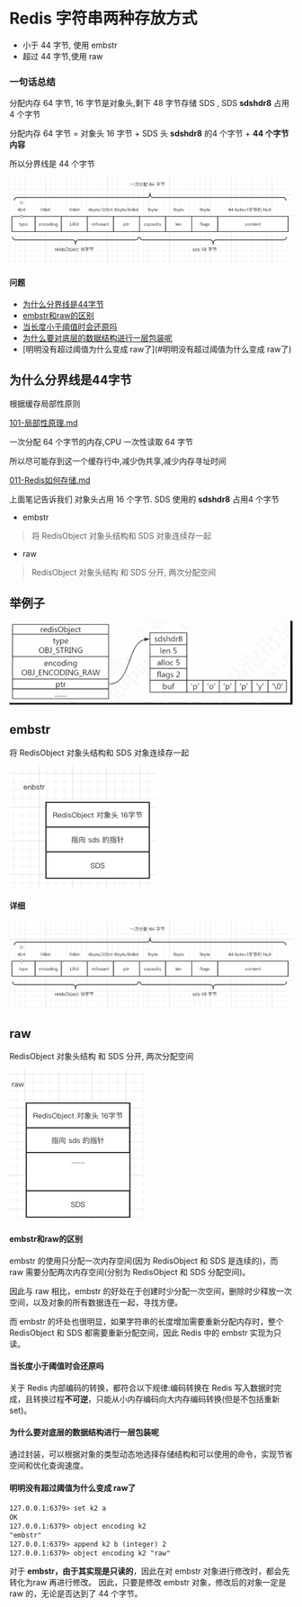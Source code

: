 # Redis 字符串两种存放方式

- 小于 44 字节, 使用 embstr
- 超过 44 字节,使用 raw

### 一句话总结

分配内存 64 字节, 16 字节是对象头,剩下 48 字节存储 SDS , SDS **sdshdr8** 占用 4 个字节 

分配内存 64 字节 = 对象头 16 字节 + SDS 头 **sdshdr8** 的4 个字节 + **44 个字节内容**

所以分界线是 44 个字节

![image-20200801193558471](../../../assets/image-20200801193558471.png)

#### 问题

- [为什么分界线是44字节](#为什么分界线是44字节)
- [embstr和raw的区别](#embstr和raw的区别)
- [当长度小于阈值时会还原吗](#当长度小于阈值时会还原吗)
- [为什么要对底层的数据结构进行一层包装呢](#为什么要对底层的数据结构进行一层包装呢)
- [明明没有超过阈值为什么变成 raw了](#明明没有超过阈值为什么变成 raw了)

## 为什么分界线是44字节

根据缓存局部性原则

 [101-局部性原理.md](../../../04-java/03-concurrency/05-Java内存模型/101-局部性原理.md) 

一次分配 64 个字节的内存,CPU 一次性读取 64 字节

所以尽可能存到这一个缓存行中,减少伪共享,减少内存寻址时间

 [011-Redis如何存储.md](011-Redis如何存储.md) 

上面笔记告诉我们 对象头占用 16 个字节. SDS 使用的 **sdshdr8**  占用4 个字节

- embstr 

> 将 RedisObject 对象头结构和 SDS 对象连续存一起

- raw

>  RedisObject 对象头结构 和 SDS 分开, 两次分配空间

## 举例子

![image-20200805162403535](../../../assets/image-20200805162403535.png)





## embstr

将 RedisObject 对象头结构和 SDS 对象连续存一起

![image-20200801193701088](../../../assets/image-20200801193701088.png)

#### 详细

![image-20200801193558471](../../../assets/image-20200801193558471.png)

## raw

 RedisObject 对象头结构 和 SDS 分开, 两次分配空间

![image-20200801193729726](../../../assets/image-20200801193729726.png)

#### embstr和raw的区别

embstr 的使用只分配一次内存空间(因为 RedisObject 和 SDS 是连续的)，而 raw 需要分配两次内存空间(分别为 RedisObject 和 SDS 分配空间)。

因此与 raw 相比，embstr 的好处在于创建时少分配一次空间，删除时少释放一次 空间，以及对象的所有数据连在一起，寻找方便。

而 embstr 的坏处也很明显，如果字符串的长度增加需要重新分配内存时，整个 RedisObject 和 SDS 都需要重新分配空间，因此 Redis 中的 embstr 实现为只读。

#### 当长度小于阈值时会还原吗

关于 Redis 内部编码的转换，都符合以下规律:编码转换在 Redis 写入数据时完 成，且转换过程**不可逆**，只能从小内存编码向大内存编码转换(但是不包括重新 set)。

#### 为什么要对底层的数据结构进行一层包装呢

通过封装，可以根据对象的类型动态地选择存储结构和可以使用的命令，实现节省 空间和优化查询速度。

#### 明明没有超过阈值为什么变成 raw了

```
127.0.0.1:6379> set k2 a
OK
127.0.0.1:6379> object encoding k2
"embstr"
127.0.0.1:6379> append k2 b (integer) 2
127.0.0.1:6379> object encoding k2 "raw"
```

对于 **embstr，由于其实现是只读的**，因此在对 embstr 对象进行修改时，都会先转化为raw 再进行修改。
因此，只要是修改 embstr 对象，修改后的对象一定是 raw 的，无论是否达到了 44 个字节。

